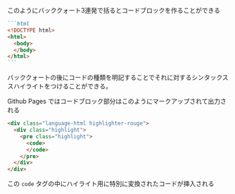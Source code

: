 このようにバッククォート3連発で括るとコードブロックを作ることができる

````markdown
```html
<!DOCTYPE html>
<html>
  <body>
  </body>
</html>
```
````

バッククォートの後にコードの種類を明記することでそれに対するシンタックススハイライトをつけることができる。


Github Pages ではコードブロック部分はこのようにマークアップされて出力される

```html
<div class="language-html highlighter-rouge">
  <div class="highlight">
    <pre class="highlight">
      <code>
      </code>
    </pre>
  </div>
</div>
```

この `code` タグの中にハイライト用に特別に変換されたコードが挿入される